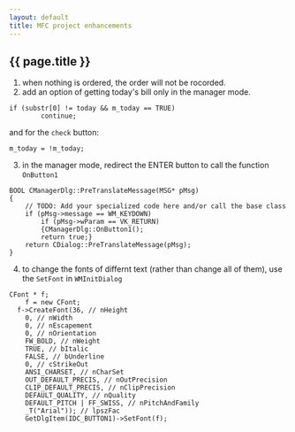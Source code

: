 ```yaml
---
layout: default
title: MFC project enhancements
---
```


## {{ page.title }}
1. when nothing is ordered, the order will not be rocorded.
2. add an option of getting today's bill only in the manager mode.
```
if (substr[0] != today && m_today == TRUE)
		continue;
```
and for the `check` button:
```
m_today = !m_today;
```
3. in the manager mode, redirect the ENTER button to call the function `OnButton1`
```
BOOL CManagerDlg::PreTranslateMessage(MSG* pMsg)
{
	// TODO: Add your specialized code here and/or call the base class
	if (pMsg->message == WM_KEYDOWN)
		if (pMsg->wParam == VK_RETURN)
		{CManagerDlg::OnButton1();
		return true;}
	return CDialog::PreTranslateMessage(pMsg);
}
```
4. to change the fonts of differnt text (rather than change all of them), use the `SetFont` in `WMInitDialog`
```
CFont * f;
	f = new CFont;
  f->CreateFont(36, // nHeight   
    0, // nWidth   
    0, // nEscapement   
    0, // nOrientation   
    FW_BOLD, // nWeight   
    TRUE, // bItalic   
    FALSE, // bUnderline   
    0, // cStrikeOut   
    ANSI_CHARSET, // nCharSet   
    OUT_DEFAULT_PRECIS, // nOutPrecision   
    CLIP_DEFAULT_PRECIS, // nClipPrecision   
    DEFAULT_QUALITY, // nQuality   
    DEFAULT_PITCH | FF_SWISS, // nPitchAndFamily   
    _T("Arial")); // lpszFac   
	GetDlgItem(IDC_BUTTON1)->SetFont(f);
```
